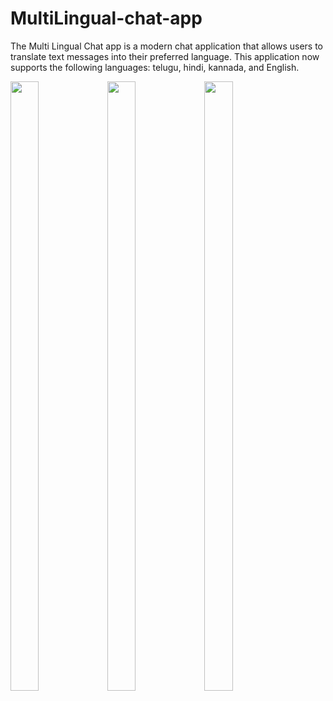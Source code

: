 # MultiLingual-chat-app
The Multi Lingual Chat app is a modern chat application that allows users to translate text messages into their preferred language. This application now supports the following languages: telugu, hindi, kannada, and English.
<p float="left">
<img src="https://user-images.githubusercontent.com/65599992/149920476-220aec72-1f9a-402a-a044-c9f196d2839f.png" width=30% height=50%>
<img src="https://user-images.githubusercontent.com/65599992/149920476-220aec72-1f9a-402a-a044-c9f196d2839f.png" width=30% height=50%>
<img src="https://user-images.githubusercontent.com/65599992/149920628-03b49c11-9532-4353-8a69-2ff9123ab593.png" width=30% height=50%>

</p>
